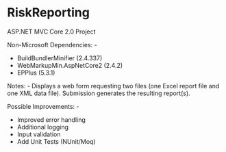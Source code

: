 # RiskReporting

ASP.NET MVC Core 2.0 Project

Non-Microsoft Dependencies: -
* BuildBundlerMinifier (2.4.337)
* WebMarkupMin.AspNetCore2 (2.4.2)
* EPPlus (5.3.1)

Notes: -
Displays a web form requesting two files (one Excel report file and one XML data file).
Submission generates the resulting report(s).

Possible Improvements: -
* Improved error handling
* Additional logging
* Input validation
* Add Unit Tests (NUnit/Moq)    
